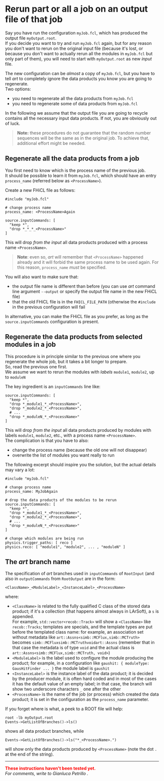 # Rerun part or all a job on an output file of that job

Say you have run the configuration `myJob.fcl`, which has produced the output file `myOutput.root`.  
If you decide you want to try and run `myJob.fcl` again, but for any reason you don't want to rerun on the original input file (because it's lost, or because you don't want to actually rerun all the modules in `myJob.fcl` but only part of them), you will need to start with `myOutput.root` as new *input* file.

The new configuration can be *almost* a copy of `myJob.fcl`, but you have to tell *art* to completely ignore the data products you know you are going to regenerate.  
Two options:

-   you need to regenerate all the data products from `myJob.fcl`
-   you need to regenerate some of data products from `myJob.fcl`

In the following we assume that the output file you are going to recycle contains all the necessary input data products. If not, you are obviously out of luck.

> **Note:** these procedures do not guarantee that the random number sequences will be the same as in the original job. To achieve that, additional effort might be needed.

## Regenerate all the data products from a job

You first need to know which is the process name of the previous job.  
It should be possible to learn it from `myJob.fcl`, which should have an entry `process_name` (referred below as `<ProcessName>`).

Create a new FHiCL file as follows:

    #include "myJob.fcl"

    # change process name
    process_name: <ProcessName>Again

    source.inputCommands: [
      "keep *",
      "drop *_*_*_<ProcessName>"
    ]

  
This will drop *from the input* all data products produced with a process name `<ProcessName>`.

> **Note**: even so, *art* will remember that `<ProcessName>` happened already and it will forbid the same process name to be used again. For this reason, `process_name` *must* be specified.

You will also want to make sure that:

-   the output file name is different than before (you can use *art* command line argument `--output` or specify the output file name in the new FHiCL file)
-   that the old FHiCL file is in the `FHICL_FILE_PATH` (otherwise the `#include` in the previous configuration will fail

In alternative, you can make the FHiCL file as you prefer, as long as the `source.inputCommands` configuration is present.

## Regenerate the data products from selected modules in a job

This procedure is in principle similar to the previous one where you regenerate the whole job, but it takes a bit longer to prepare.  
So, read the previous one first.  
We assume we want to rerun the modules with *labels* `module1`, `module2`, up to `moduleN`

The key ingredient is an `inputCommands` line like:

    source.inputCommands: [
      "keep *",
      "drop *_module1_*_<ProcessName>",
      "drop *_module2_*_<ProcessName>",
      # ...
      "drop *_moduleN_*_<ProcessName>"
    ]

  
This will drop *from the input* all data products produced by modules with labels `module1`, `module2`, etc., with a process name `<ProcessName>`.  
The complication is that you have to also:

-   change the process name (because the old one will not disappear)
-   overwrite the list of modules you want really to run

The following excerpt should inspire you the solution, but the actual details may vary a lot:

    #include "myJob.fcl"

    # change process name
    process_name: MyJobAgain

    # drop the data products of the modules to be rerun
    source.inputCommands: [
      "keep *",
      "drop *_module1_*_<ProcessName>",
      "drop *_module2_*_<ProcessName>",
      # ...
      "drop *_moduleN_*_<ProcessName>"
    ]

    # change which modules are being run
    physics.trigger_paths: [ reco ]
    physics.reco: [ "module1", "module2", ... , "moduleN" ]

## The *art* branch name

The specification of *art* branches used in `inputCommands` of `RootInput` (and also in `outputCommands` from `RootOutput` are in the form:

    <ClassName>_<ModuleLabel>_<InstanceLabel>_<ProcessName>

  
where:

-   `<ClassName>` is related to the fully qualified C class of the stored data product; if it's a collection (that happens almost always in LArSoft), a `s` is appended.  
    For example, `std::vector<recob::Track>` will show a `<ClassName>` like `recob::Tracks`; templates are specials, and the template types are put before the templated class name: for example, an association set without metadata like `art::Assns<simb::MCFlux,simb::MCTruth>` becomes `simb::MCFluxsimb::MCTruthvoidart::Assns` (remember that in that case the metadata is of type `void` and the actual class is `art::Assns<simb::MCFlux,simb::MCTruth, void>`)
-   `<ModuleLabel>` is the label used to configure the module producing the product; for example, in a configuration like `gaushit: { moduleType: GausHitFinder ... }` the module label is `gaushit`
-   `<InstanceLabel>` is the instance label of the data product; it is decided by the producer module, it is often hard coded and in most of the cases it has the default value of an empty label; in that case, the branch will show two underscore characters `_` one after the other
-   `<ProcessName>` is the name of the job (or process) which created the data product; it is set in the configuration as the `process_name` parameter.

If you forget where is what, a peek to a ROOT file will help:

    root -lb myOutput.root
    Events->GetListOfBranches()->ls()

  
shows all data product branches, while

    Events->GetListOfBranches()->ls("*_<ProcessName>.")

  
will show only the data products produced by `<ProcessName>` (note the dot `.` at the end of the string).

------------------------------------------------------------------------

**<span style="color: red;">These instructions haven't been tested yet.</span>**  
*For comments, write to Gianluca Petrillo .*
